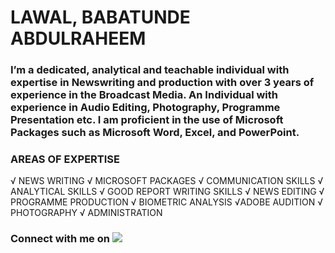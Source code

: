 # LAWAL, BABATUNDE ABDULRAHEEM

<h3 align="left">I’m a dedicated, analytical and teachable individual with expertise in Newswriting and production with over 3 years of experience in the Broadcast Media. An Individual with experience in Audio Editing, Photography, Programme Presentation etc. I am proficient in the use of Microsoft Packages such as Microsoft Word, Excel, and PowerPoint.</h3>

<h3 align="left"> AREAS OF EXPERTISE </h3> 
√ NEWS WRITING  	
√ MICROSOFT PACKAGES  
√ COMMUNICATION SKILLS  
√ ANALYTICAL SKILLS 
√ GOOD REPORT WRITING SKILLS 
√ NEWS EDITING    
√ PROGRAMME PRODUCTION 
√ BIOMETRIC ANALYSIS   
√ADOBE AUDITION 
√ PHOTOGRAPHY   
√ ADMINISTRATION

### Connect with me on <a href="https://www.linkedin.com/in/babatunde-lawal-401542188/" target="blank"><img src="https://img.shields.io/badge/LinkedIn-0077B5?style=for-the-badge&logo=linkedin&logoColor=white">
